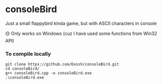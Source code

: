 # consoleBird
Just a small flappybird kinda game, but with ASCII characters in console

:yellow_circle: Only works on Windows (cuz I have used some functions from Win32 API)

### To compile locally
```
git clone https://github.com/Eessh/consoleBird.git
cd consoleBird/
g++ consoleBird.cpp -o consoleBird.exe
.\consoleBird.exe
```
